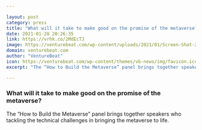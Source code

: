 ```yaml
---

layout: post
category: press
title: "What will it take to make good on the promise of the metaverse?"
date: 2021-01-28 20:26:35
link: https://vrhk.co/2MdEcTJ
image: https://venturebeat.com/wp-content/uploads/2021/01/Screen-Shot-2021-01-28-at-11.54.31-AM.png?w=1200&strip=all
domain: venturebeat.com
author: "VentureBeat"
icon: https://venturebeat.com/wp-content/themes/vb-news/img/favicon.ico
excerpt: "The “How to Build the Metaverse” panel brings together speakers who tackling the technical challenges in bringing the metaverse to life."

---
```


### What will it take to make good on the promise of the metaverse?

The “How to Build the Metaverse” panel brings together speakers who tackling the technical challenges in bringing the metaverse to life.